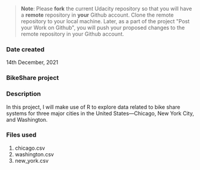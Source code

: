 >**Note**: Please **fork** the current Udacity repository so that you will have a **remote** repository in **your** Github account. Clone the remote repository to your local machine. Later, as a part of the project "Post your Work on Github", you will push your proposed changes to the remote repository in your Github account.

### Date created
14th December, 2021

### BikeShare project

### Description
In this project, I will make use of R to explore data related to bike share systems for three major cities in the United States—Chicago, New York City, and Washington.

### Files used
1. chicago.csv
2. washington.csv
3. new_york.csv


